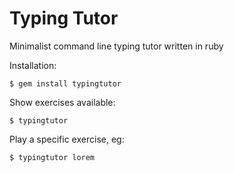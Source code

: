 # Typing Tutor
Minimalist command line typing tutor written in ruby

Installation:

```
$ gem install typingtutor
```

Show exercises available:

```
$ typingtutor 
```

Play a specific exercise, eg:

```
$ typingtutor lorem
```
